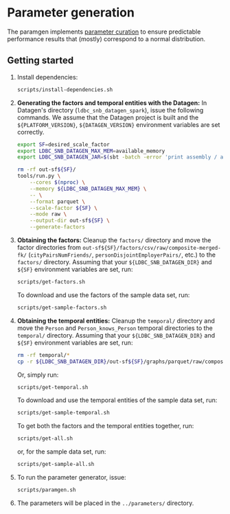 # Parameter generation

The paramgen implements [parameter curation](https://research.vu.nl/en/publications/parameter-curation-for-benchmark-queries) to ensure predictable performance results that (mostly) correspond to a normal distribution.

## Getting started

1. Install dependencies:

    ```bash
    scripts/install-dependencies.sh
    ```

1. **Generating the factors and temporal entities with the Datagen:** In Datagen's directory (`ldbc_snb_datagen_spark`), issue the following commands. We assume that the Datagen project is built and the `${PLATFORM_VERSION}`, `${DATAGEN_VERSION}` environment variables are set correctly.

    ```bash
    export SF=desired_scale_factor
    export LDBC_SNB_DATAGEN_MAX_MEM=available_memory
    export LDBC_SNB_DATAGEN_JAR=$(sbt -batch -error 'print assembly / assemblyOutputPath')
    ```

    ```bash
    rm -rf out-sf${SF}/
    tools/run.py \
        --cores $(nproc) \
        --memory ${LDBC_SNB_DATAGEN_MAX_MEM} \
        -- \
        --format parquet \
        --scale-factor ${SF} \
        --mode raw \
        --output-dir out-sf${SF} \
        --generate-factors
    ```

1. **Obtaining the factors:** Cleanup the `factors/` directory and move the factor directories from `out-sf${SF}/factors/csv/raw/composite-merged-fk/` (`cityPairsNumFriends/`, `personDisjointEmployerPairs/`, etc.) to the `factors/` directory. Assuming that your `${LDBC_SNB_DATAGEN_DIR}` and `${SF}` environment variables are set, run:

    ```bash
    scripts/get-factors.sh
    ```

    To download and use the factors of the sample data set, run:

    ```bash
    scripts/get-sample-factors.sh
    ```

1. **Obtaining the temporal entities:** Cleanup the `temporal/` directory and move the `Person` and `Person_knows_Person` temporal directories to the `temporal/` directory. Assuming that your `${LDBC_SNB_DATAGEN_DIR}` and `${SF}` environment variables are set, run:

    ```bash
    rm -rf temporal/*
    cp -r ${LDBC_SNB_DATAGEN_DIR}/out-sf${SF}/graphs/parquet/raw/composite-merged-fk/dynamic/{Person,Person_knows_Person,Person_studyAt_University,Person_workAt_Company} temporal/
    ```

    Or, simply run:

    ```bash
    scripts/get-temporal.sh
    ```
    
    To download and use the temporal entities of the sample data set, run:

    ```bash
    scripts/get-sample-temporal.sh
    ```

    To get both the factors and the temporal entities together, run:

    ```bash
    scripts/get-all.sh
    ```

    or, for the sample data set, run:

    ```bash
    scripts/get-sample-all.sh
    ```

1. To run the parameter generator, issue:

    ```bash
    scripts/paramgen.sh
    ```

1. The parameters will be placed in the `../parameters/` directory.
